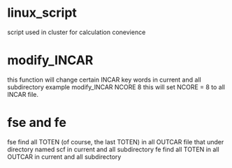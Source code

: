 # linux_script
script used in cluster for  calculation conevience

# modify_INCAR
this function will change certain INCAR key words in current and all subdirectory
example modify_INCAR NCORE 8
this will set NCORE = 8 to all INCAR file.

# fse and fe
fse find all TOTEN (of course, the last TOTEN) in all OUTCAR file that under directory named scf in current and all subdirectory
fe find all TOTEN in all OUTCAR in current and all subdirectory
